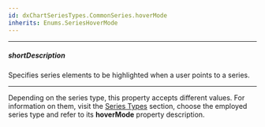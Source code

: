 ```yaml
---
id: dxChartSeriesTypes.CommonSeries.hoverMode
inherits: Enums.SeriesHoverMode
---
```

---
##### shortDescription
Specifies series elements to be highlighted when a user points to a series.

---
Depending on the series type, this property accepts different values. For information on them, visit the [Series Types](/api-reference/10%20UI%20Components/dxChart/5%20Series%20Types '/Documentation/ApiReference/UI_Components/dxChart/Series_Types/') section, choose the employed series type and refer to its **hoverMode** property description.